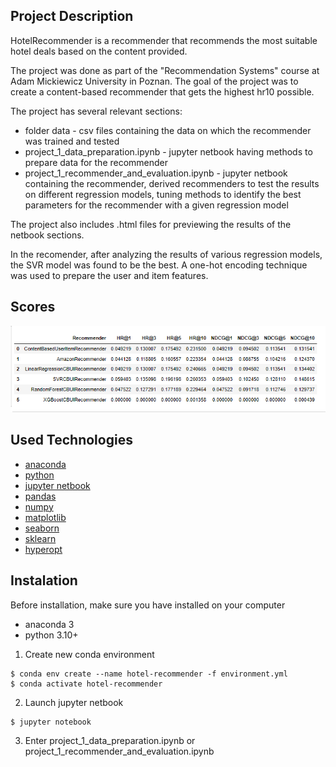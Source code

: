 ## Project Description
HotelRecommender is a recommender that recommends the most suitable hotel deals based on the content provided.

The project was done as part of the "Recommendation Systems" course at Adam Mickiewicz University in Poznan. The goal of the project was to create a content-based recommender that gets the highest hr10 possible.

The project has several relevant sections:
- folder data - csv files containing the data on which the recommender was trained and tested
- project_1_data_preparation.ipynb - jupyter netbook having methods to prepare data for the recommender
- project_1_recommender_and_evaluation.ipynb - jupyter netbook containing the recommender, derived recommenders to test the results on different regression models, tuning methods to identify the best parameters for the recommender with a given regression model

The project also includes .html files for previewing the results of the netbook sections.

In the recomender, after analyzing the results of various regression models, the SVR model was found to be the best. A one-hot encoding technique was used to prepare the user and item features.

## Scores
![Results from recommender](./results/results.png)

## Used Technologies
- [anaconda](https://www.anaconda.com/)
- [python](https://www.python.org/)
- [jupyter netbook](https://jupyter.org/)
- [pandas](https://pandas.pydata.org/)
- [numpy](https://numpy.org/)
- [matplotlib](https://matplotlib.org/)
- [seaborn](https://seaborn.pydata.org/)
- [sklearn](https://scikit-learn.org/stable/)
- [hyperopt](https://github.com/hyperopt/hyperopt)

## Instalation
Before installation, make sure you have installed on your computer
- anaconda 3
- python 3.10+
1. Create new conda environment
```
$ conda env create --name hotel-recommender -f environment.yml
$ conda activate hotel-recommender
```
2. Launch jupyter netbook
```
$ jupyter notebook
```
3. Enter project_1_data_preparation.ipynb or project_1_recommender_and_evaluation.ipynb
